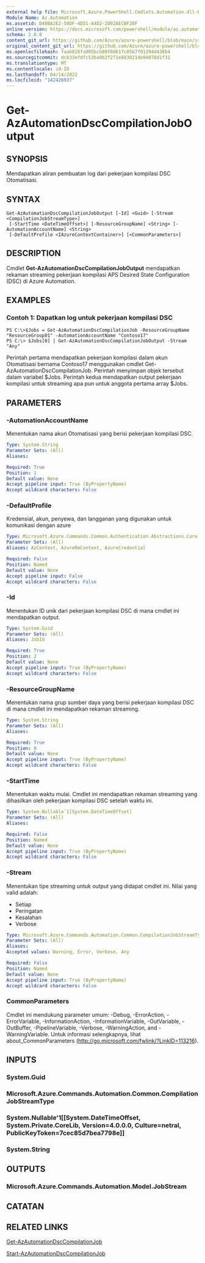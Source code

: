 ```yaml
---
external help file: Microsoft.Azure.PowerShell.Cmdlets.Automation.dll-Help.xml
Module Name: Az.Automation
ms.assetid: D40BA2E2-50DF-4D51-A4D2-2D02AECBF20F
online version: https://docs.microsoft.com/powershell/module/az.automation/get-azautomationdsccompilationjoboutput
schema: 2.0.0
content_git_url: https://github.com/Azure/azure-powershell/blob/main/src/Automation/Automation/help/Get-AzAutomationDscCompilationJobOutput.md
original_content_git_url: https://github.com/Azure/azure-powershell/blob/main/src/Automation/Automation/help/Get-AzAutomationDscCompilationJobOutput.md
ms.openlocfilehash: faab816fa905bcb80f0d617c05b7f01394d438b4
ms.sourcegitcommit: dcb33efdfc53ba0b2f271e883021de84878d1f31
ms.translationtype: MT
ms.contentlocale: id-ID
ms.lasthandoff: 04/14/2022
ms.locfileid: "142426937"
---
```

# Get-AzAutomationDscCompilationJobOutput

## SYNOPSIS
Mendapatkan aliran pembuatan log dari pekerjaan kompilasi DSC Otomatisasi.

## SYNTAX

```
Get-AzAutomationDscCompilationJobOutput [-Id] <Guid> [-Stream <CompilationJobStreamType>]
 [-StartTime <DateTimeOffset>] [-ResourceGroupName] <String> [-AutomationAccountName] <String>
 [-DefaultProfile <IAzureContextContainer>] [<CommonParameters>]
```

## DESCRIPTION
Cmdlet **Get-AzAutomationDscCompilationJobOutput** mendapatkan rekaman streaming pekerjaan kompilasi APS Desired State Configuration (DSC) di Azure Automation.

## EXAMPLES

### Contoh 1: Dapatkan log untuk pekerjaan kompilasi DSC
```
PS C:\>$Jobs = Get-AzAutomationDscCompilationJob -ResourceGroupName "ResourceGroup01" -AutomationAccountName "Contoso17"
PS C:\> $Jobs[0] | Get-AzAutomationDscCompilationJobOutput -Stream "Any"
```

Perintah pertama mendapatkan pekerjaan kompilasi dalam akun Otomatisasi bernama Contoso17 menggunakan cmdlet Get-AzAutomationDscCompilationJob.
Perintah menyimpan objek tersebut dalam variabel $Jobs.
Perintah kedua mendapatkan output pekerjaan kompilasi untuk streaming apa pun untuk anggota pertama array $Jobs.

## PARAMETERS

### -AutomationAccountName
Menentukan nama akun Otomatisasi yang berisi pekerjaan kompilasi DSC.

```yaml
Type: System.String
Parameter Sets: (All)
Aliases:

Required: True
Position: 1
Default value: None
Accept pipeline input: True (ByPropertyName)
Accept wildcard characters: False
```

### -DefaultProfile
Kredensial, akun, penyewa, dan langganan yang digunakan untuk komunikasi dengan azure

```yaml
Type: Microsoft.Azure.Commands.Common.Authentication.Abstractions.Core.IAzureContextContainer
Parameter Sets: (All)
Aliases: AzContext, AzureRmContext, AzureCredential

Required: False
Position: Named
Default value: None
Accept pipeline input: False
Accept wildcard characters: False
```

### -Id
Menentukan ID unik dari pekerjaan kompilasi DSC di mana cmdlet ini mendapatkan output.

```yaml
Type: System.Guid
Parameter Sets: (All)
Aliases: JobId

Required: True
Position: 2
Default value: None
Accept pipeline input: True (ByPropertyName)
Accept wildcard characters: False
```

### -ResourceGroupName
Menentukan nama grup sumber daya yang berisi pekerjaan kompilasi DSC di mana cmdlet ini mendapatkan rekaman streaming.

```yaml
Type: System.String
Parameter Sets: (All)
Aliases:

Required: True
Position: 0
Default value: None
Accept pipeline input: True (ByPropertyName)
Accept wildcard characters: False
```

### -StartTime
Menentukan waktu mulai.
Cmdlet ini mendapatkan rekaman streaming yang dihasilkan oleh pekerjaan kompilasi DSC setelah waktu ini.

```yaml
Type: System.Nullable`1[System.DateTimeOffset]
Parameter Sets: (All)
Aliases:

Required: False
Position: Named
Default value: None
Accept pipeline input: True (ByPropertyName)
Accept wildcard characters: False
```

### -Stream
Menentukan tipe streaming untuk output yang didapat cmdlet ini.
Nilai yang valid adalah: 
- Setiap 
- Peringatan 
- Kesalahan 
- Verbose

```yaml
Type: Microsoft.Azure.Commands.Automation.Common.CompilationJobStreamType
Parameter Sets: (All)
Aliases:
Accepted values: Warning, Error, Verbose, Any

Required: False
Position: Named
Default value: None
Accept pipeline input: True (ByPropertyName)
Accept wildcard characters: False
```

### CommonParameters
Cmdlet ini mendukung parameter umum: -Debug, -ErrorAction, -ErrorVariable, -InformationAction, -InformationVariable, -OutVariable, -OutBuffer, -PipelineVariable, -Verbose, -WarningAction, and -WarningVariable. Untuk informasi selengkapnya, lihat about_CommonParameters (http://go.microsoft.com/fwlink/?LinkID=113216).

## INPUTS

### System.Guid

### Microsoft.Azure.Commands.Automation.Common.CompilationJobStreamType

### System.Nullable'1[[System.DateTimeOffset, System.Private.CoreLib, Version=4.0.0.0, Culture=netral, PublicKeyToken=7cec85d7bea7798e]]

### System.String

## OUTPUTS

### Microsoft.Azure.Commands.Automation.Model.JobStream

## CATATAN

## RELATED LINKS

[Get-AzAutomationDscCompilationJob](./Get-AzAutomationDscCompilationJob.md)

[Start-AzAutomationDscCompilationJob](./Start-AzAutomationDscCompilationJob.md)


